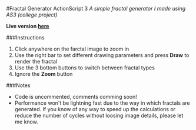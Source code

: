 #Fractal Generator ActionScript 3
_A simple fractal generator I made using AS3 (college project)_
<br/>

**Live version [here](http://radvalentin.github.io/Fractal-Generator-ActionScript3/)**

###Instructions

1. Click anywhere on the farctal image to zoom in
2. Use the right bar to set different drawing parameters and press **Draw** to render the fractal
3. Use the 3 bottom buttons to switch between fractal types
4. Ignore the **Zoom** button

###Notes

- Code is uncommented, comments comming soon! 
- Performance won't be lightning fast due to the way in which fractals are generated. If you know of any way to speed up the calculations or reduce the number of cycles without loosing image details, please let me know. 

